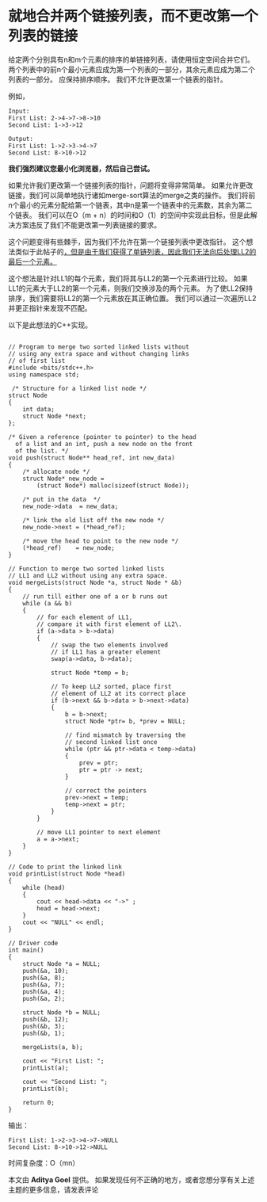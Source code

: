# 就地合并两个链接列表，而不更改第一个列表的链接

给定两个分别具有n和m个元素的排序的单链接列表，请使用恒定空间合并它们。 两个列表中的前n个最小元素应成为第一个列表的一部分，其余元素应成为第二个列表的一部分。 应保持排序顺序。 我们不允许更改第一个链表的指针。

例如，

```
Input:
First List: 2->4->7->8->10
Second List: 1->3->12

Output: 
First List: 1->2->3->4->7
Second List: 8->10->12

```

**我们强烈建议您最小化浏览器，然后自己尝试。**

如果允许我们更改第一个链接列表的指针，问题将变得非常简单。 如果允许更改链接，我们可以简单地执行诸如merge-sort算法的merge之类的操作。 我们将前n个最小的元素分配给第一个链表，其中n是第一个链表中的元素数，其余为第二个链表。 我们可以在O（m + n）的时间和O（1）的空间中实现此目标，但是此解决方案违反了我们不能更改第一列表链接的要求。

这个问题变得有些棘手，因为我们不允许在第一个链接列表中更改指针。 这个想法类似于此帖子的[，但是由于我们获得了单链列表，因此我们无法向后处理LL2的最后一个元素。](https://www.geeksforgeeks.org/merge-two-sorted-arrays-o1-extra-space/)

这个想法是针对LL1的每个元素，我们将其与LL2的第一个元素进行比较。 如果LL1的元素大于LL2的第一个元素，则我们交换涉及的两个元素。 为了使LL2保持排序，我们需要将LL2的第一个元素放在其正确位置。 我们可以通过一次遍历LL2并更正指针来发现不匹配。

以下是此想法的C++实现。

```

// Program to merge two sorted linked lists without 
// using any extra space and without changing links 
// of first list 
#include <bits/stdc++.h> 
using namespace std; 

 /* Structure for a linked list node */
struct Node 
{ 
    int data; 
    struct Node *next; 
}; 

/* Given a reference (pointer to pointer) to the head 
  of a list and an int, push a new node on the front 
  of the list. */
void push(struct Node** head_ref, int new_data) 
{ 
    /* allocate node */
    struct Node* new_node = 
        (struct Node*) malloc(sizeof(struct Node)); 

    /* put in the data  */
    new_node->data  = new_data; 

    /* link the old list off the new node */
    new_node->next = (*head_ref); 

    /* move the head to point to the new node */
    (*head_ref)    = new_node; 
} 

// Function to merge two sorted linked lists 
// LL1 and LL2 without using any extra space. 
void mergeLists(struct Node *a, struct Node * &b) 
{ 
    // run till either one of a or b runs out 
    while (a && b) 
    { 
        // for each element of LL1, 
        // compare it with first element of LL2\. 
        if (a->data > b->data) 
        { 
            // swap the two elements involved 
            // if LL1 has a greater element 
            swap(a->data, b->data); 

            struct Node *temp = b; 

            // To keep LL2 sorted, place first 
            // element of LL2 at its correct place 
            if (b->next && b->data > b->next->data) 
            { 
                b = b->next; 
                struct Node *ptr= b, *prev = NULL; 

                // find mismatch by traversing the 
                // second linked list once 
                while (ptr && ptr->data < temp->data) 
                { 
                    prev = ptr; 
                    ptr = ptr -> next; 
                } 

                // correct the pointers 
                prev->next = temp; 
                temp->next = ptr; 
            } 
        } 

        // move LL1 pointer to next element 
        a = a->next; 
    } 
} 

// Code to print the linked link 
void printList(struct Node *head) 
{ 
    while (head) 
    { 
        cout << head->data << "->" ; 
        head = head->next; 
    } 
    cout << "NULL" << endl; 
} 

// Driver code 
int main() 
{ 
    struct Node *a = NULL; 
    push(&a, 10); 
    push(&a, 8); 
    push(&a, 7); 
    push(&a, 4); 
    push(&a, 2); 

    struct Node *b = NULL; 
    push(&b, 12); 
    push(&b, 3); 
    push(&b, 1); 

    mergeLists(a, b); 

    cout << "First List: "; 
    printList(a); 

    cout << "Second List: "; 
    printList(b); 

    return 0; 
} 

```

输出：

```
First List: 1->2->3->4->7->NULL
Second List: 8->10->12->NULL

```

时间复杂度：O（mn）

本文由 **Aditya Goel** 提供。 如果发现任何不正确的地方，或者您想分享有关上述主题的更多信息，请发表评论


